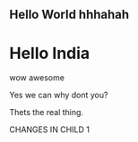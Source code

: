 ## Hello World hhhahah
# Hello India

wow awesome

Yes we can
why dont you?

Thets the real thing.

CHANGES IN CHILD 1